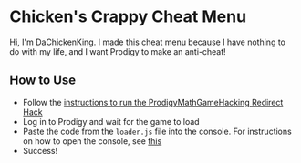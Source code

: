 # Chicken's Crappy Cheat Menu
Hi, I'm DaChickenKing. I made this cheat menu because I have nothing to do with my life, and I want Prodigy to make an anti-cheat!

## How to Use
- Follow the [instructions to run the ProdigyMathGameHacking Redirect Hack](https://github.com/Prodigy-Hacking/ProdigyMathGameHacking/wiki/Redirect-Hack)
- Log in to Prodigy and wait for the game to load
- Paste the code from the `loader.js` file into the console. For instructions on how to open the console, see [this](https://github.com/Prodigy-Hacking/ProdigyMathGameHacking/wiki/How-to-use-Javascript-Hacks)
- Success!
